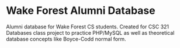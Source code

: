 # Wake Forest Alumni Database
Alumni database for Wake Forest CS students. Created for CSC 321 Databases class project to practice PHP/MySQL as well as theoretical database concepts like Boyce-Codd normal form.
